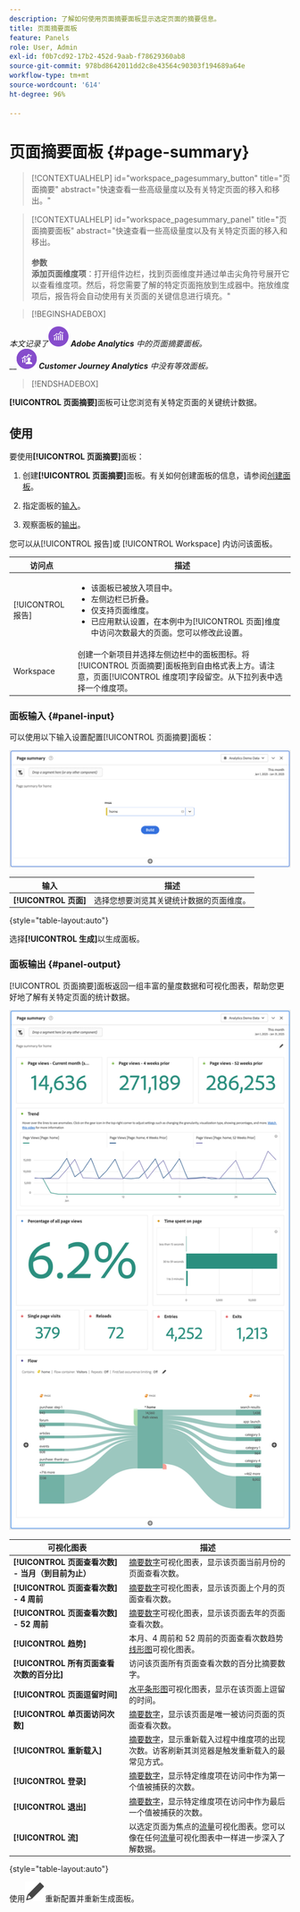 ```yaml
---
description: 了解如何使用页面摘要面板显示选定页面的摘要信息。
title: 页面摘要面板
feature: Panels
role: User, Admin
exl-id: f0b7cd92-17b2-452d-9aab-f78629360ab8
source-git-commit: 978bd8642011dd2c8e43564c90303f194689a64e
workflow-type: tm+mt
source-wordcount: '614'
ht-degree: 96%

---
```


# 页面摘要面板 {#page-summary}

<!-- markdownlint-disable MD034 -->

>[!CONTEXTUALHELP]
>id="workspace_pagesummary_button"
>title="页面摘要"
>abstract="快速查看一些高级量度以及有关特定页面的移入和移出。"

<!-- markdownlint-enable MD034 -->

<!-- markdownlint-disable MD034 -->

>[!CONTEXTUALHELP]
>id="workspace_pagesummary_panel"
>title="页面摘要面板"
>abstract="快速查看一些高级量度以及有关特定页面的移入和移出。<br/><br/>**参数&#x200B;**<br/>**添加页面维度项**：打开组件边栏，找到页面维度并通过单击尖角符号展开它以查看维度项。然后，将您需要了解的特定页面拖放到生成器中。拖放维度项后，报告将会自动使用有关页面的关键信息进行填充。"

<!-- markdownlint-enable MD034 -->


>[!BEGINSHADEBOX]

_本文记录了_![AdobeAnalytics](/help/assets/icons/AdobeAnalytics.svg) _**Adobe Analytics** 中的页面摘要面板。_<br/>__![CustomerJourneyAnalytics](/help/assets/icons/CustomerJourneyAnalytics.svg) _**Customer Journey Analytics** 中没有等效面板。_

>[!ENDSHADEBOX]

**[!UICONTROL 页面摘要]**&#x200B;面板可让您浏览有关特定页面的关键统计数据。

## 使用

要使用&#x200B;**[!UICONTROL 页面摘要]**&#x200B;面板：

1. 创建&#x200B;**[!UICONTROL 页面摘要]**&#x200B;面板。有关如何创建面板的信息，请参阅[创建面板](panels.md#create-a-panel)。

1. 指定面板的[输入](#panel-input)。

1. 观察面板的[输出](#panel-output)。



您可以从[!UICONTROL 报告]或 [!UICONTROL Workspace] 内访问该面板。

| 访问点 | 描述 |
| --- | --- |
| [!UICONTROL 报告] | <ul><li>该面板已被放入项目中。</li><li>左侧边栏已折叠。</li><li>仅支持页面维度。</li><li>已应用默认设置，在本例中为[!UICONTROL 页面]维度中访问次数最大的页面。您可以修改此设置。</li></ul> |
| Workspace | 创建一个新项目并选择左侧边栏中的面板图标。将[!UICONTROL 页面摘要]面板拖到自由格式表上方。请注意，页面[!UICONTROL 维度项]字段留空。从下拉列表中选择一个维度项。 |

### 面板输入 {#panel-input}

可以使用以下输入设置配置[!UICONTROL 页面摘要]面板：

![页面输入摘要](assets/page-summary-input.png)

| 输入 | 描述 |
| --- | --- |
| **[!UICONTROL 页面]** | 选择您想要浏览其关键统计数据的页面维度。 |

{style="table-layout:auto"}


选择&#x200B;**[!UICONTROL 生成]**&#x200B;以生成面板。

### 面板输出 {#panel-output}

[!UICONTROL 页面摘要]面板返回一组丰富的量度数据和可视化图表，帮助您更好地了解有关特定页面的统计数据。

![页面摘要面板](assets/page-summary-output.png)

| 可视化图表 | 描述 |
| --- | --- |
| **[!UICONTROL 页面查看次数] - 当月（到目前为止）** | [摘要数字](/help/analyze/analysis-workspace/visualizations/summary-number-change.md)可视化图表，显示该页面当前月份的页面查看次数。 |
| **[!UICONTROL 页面查看次数] - 4 周前** | [摘要数字](/help/analyze/analysis-workspace/visualizations/summary-number-change.md)可视化图表，显示该页面上个月的页面查看次数。 |
| **[!UICONTROL 页面查看次数] - 52 周前** | [摘要数字](/help/analyze/analysis-workspace/visualizations/summary-number-change.md)可视化图表，显示该页面去年的页面查看次数。 |
| **[!UICONTROL 趋势]** | 本月、4 周前和 52 周前的页面查看次数趋势[线形图](/help/analyze/analysis-workspace/visualizations/line.md)可视化图表。 |
| **[!UICONTROL 所有页面查看次数的百分比]** | 访问该页面所有页面查看次数的百分比摘要数字。 |
| **[!UICONTROL 页面逗留时间]** | [水平条形图](/help/analyze/analysis-workspace/visualizations/horizontal-bar.md)可视化图表，显示在该页面上逗留的时间。 |
| **[!UICONTROL 单页面访问次数]** | [摘要数字](/help/analyze/analysis-workspace/visualizations/summary-number-change.md)，显示该页面是唯一被访问页面的页面查看次数。 |
| **[!UICONTROL 重新载入]** | [摘要数字](/help/analyze/analysis-workspace/visualizations/summary-number-change.md)，显示重新载入过程中维度项的出现次数。访客刷新其浏览器是触发重新载入的最常见方式。 |
| **[!UICONTROL 登录]** | [摘要数字](/help/analyze/analysis-workspace/visualizations/summary-number-change.md)，显示特定维度项在访问中作为第一个值被捕获的次数。 |
| **[!UICONTROL 退出]** | [摘要数字](/help/analyze/analysis-workspace/visualizations/summary-number-change.md)，显示特定维度项在访问中作为最后一个值被捕获的次数。 |
| **[!UICONTROL 流]** | 以选定页面为焦点的[流量](/help/analyze/analysis-workspace/visualizations/c-flow/flow.md)可视化图表。您可以像在任何[流量](/help/analyze/analysis-workspace/visualizations/c-flow/create-flow.md)可视化图表中一样进一步深入了解数据。 |

{style="table-layout:auto"}

使用![编辑](/help/assets/icons/Edit.svg)重新配置并重新生成面板。
